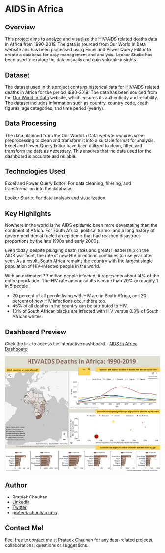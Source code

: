 # AIDS in Africa

## Overview
This project aims to analyze and visualize the HIV/AIDS related deaths data in Africa from 1990-2019. The data is sourced from Our World In Data website and has been processed using Excel and Power Query Editor to create a database for easy management and analysis. Looker Studio has been used to explore the data visually and gain valuable insights.

## Dataset
The dataset used in this project contains historical data for HIV/AIDS related deaths in Africa for the period 1990-2019. The data has been sourced from the [Our World In Data](https://ourworldindata.org/hiv-aids) website, which ensures its authenticity and reliability. The dataset includes information such as country, country code, death figures, age categories, and time period (yearly).

## Data Processing
The data obtained from the Our World In Data website requires some preprocessing to clean and transform it into a suitable format for analysis. Excel and Power Query Editor have been utilized to clean, filter, and transform the data as necessary. This ensures that the data used for the dashboard is accurate and reliable.

## Technologies Used
Excel and Power Query Editor: For data cleaning, filtering, and transformation into the database.

Looker Studio: For data analysis and visualization.

## Key Highlights
Nowhere in the world is the AIDS epidemic been more devastating than the continent of Africa. For South Africa, political turmoil and a long history of government denial fueled an epidemic that had reached disastrous proportions by the late 1990s and early 2000s.

Even today, despite plunging death rates and greater leadership on the AIDS war front, the rate of new HIV infections continues to rise year after year. As a result, South Africa remains the country with the largest single population of HIV-infected people in the world.

With an estimated 7.7 million people infected, it represents about 14% of the entire population. The HIV rate among adults is more than 20% or roughly 1 in 5 people!

- 20 percent of all people living with HIV are in South Africa, and 20 percent of new HIV infections occur there too.
- 45% of all deaths in the country can be attributed to HIV.
- 13% of South African blacks are infected with HIV versus 0.3% of South African whites.

## Dashboard Preview
Click the link to access the interactive dashboard - [AIDS in Africa Dashboard](https://lookerstudio.google.com/u/0/reporting/df970fad-5472-45b5-bdfa-12dbda7f6936)

![AIDS in Africa Dashboard Preview Image](/images/aids-in-africa.png)

## Author
- Prateek Chauhan
- [LinkedIn](https://www.linkedin.com/in/prateekchauhands/)
- [Twitter](https://twitter.com/PrateekC_DS)
- [prateek-chauhan.com](https://prateek-chauhan.com/)

## Contact Me!
Feel free to contact me at [Prateek Chauhan](mailto:prateekchauhan.ds@gmail.com) for any data-related projects, collaborations, questions or suggestions.
